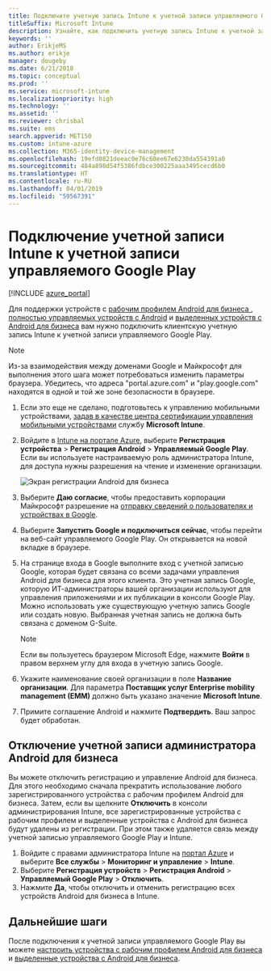 ```yaml
---
title: Подключите учетную запись Intune к учетной записи управляемого Google Play.
titleSuffix: Microsoft Intune
description: Узнайте, как подключить учетную запись Intune к учетной записи управляемого Google Play.
keywords: ''
author: ErikjeMS
ms.author: erikje
manager: dougeby
ms.date: 6/21/2018
ms.topic: conceptual
ms.prod: ''
ms.service: microsoft-intune
ms.localizationpriority: high
ms.technology: ''
ms.assetid: ''
ms.reviewer: chrisbal
ms.suite: ems
search.appverid: MET150
ms.custom: intune-azure
ms.collection: M365-identity-device-management
ms.openlocfilehash: 19efd0821deeac0e76c60ee67e6230da554391a0
ms.sourcegitcommit: 484a898d54f5386fdbce300225aaa3495cecd6b0
ms.translationtype: HT
ms.contentlocale: ru-RU
ms.lasthandoff: 04/01/2019
ms.locfileid: "59567391"
---
```

# <a name="connect-your-intune-account-to-your-managed-google-play-account"></a>Подключение учетной записи Intune к учетной записи управляемого Google Play

[!INCLUDE [azure_portal](./includes/azure_portal.md)]

Для поддержки устройств с [рабочим профилем Android для бизнеса ](android-work-profile-enroll.md), [полностью управляемых устройств с Android](android-fully-managed-enroll.md) и [выделенных устройств с Android для бизнеса](android-kiosk-enroll.md) вам нужно подключить клиентскую учетную запись Intune к учетной записи управляемого Google Play.  

> [!NOTE]
> Из-за взаимодействия между доменами Google и Майкрософт для выполнения этого шага может потребоваться изменить параметры браузера.  Убедитесь, что адреса "portal.azure.com" и "play.google.com" находятся в одной и той же зоне безопасности в браузере.

1. Если это еще не сделано, подготовьтесь к управлению мобильными устройствами, [задав в качестве центра сертификации управления мобильными устройствами](mdm-authority-set.md) службу **Microsoft Intune**.
2. Войдите в [Intune на портале Azure](https://aka.ms/intuneportal), выберите **Регистрация устройства** > **Регистрация Android** > **Управляемый Google Play**.  Если вы используете настраиваемую роль администратора Intune, для доступа нужны разрешения на чтение и изменение организации.
   
   ![Экран регистрации Android для бизнеса](./media/android-work-bind.png)

3. Выберите **Даю согласие**, чтобы предоставить корпорации Майкрософт разрешение на [отправку сведений о пользователях и устройствах в Google](data-intune-sends-to-google.md). 
   
4. Выберите **Запустить Google и подключиться сейчас**, чтобы перейти на веб-сайт управляемого Google Play. Он открывается на новой вкладке в браузере.
  
5. На странице входа в Google выполните вход с учетной записью Google, которая будет связана со всеми задачами управления Android для бизнеса для этого клиента. Это учетная запись Google, которую ИТ-администраторы вашей организации используют для управления приложениями и их публикации в консоли Google Play. Можно использовать уже существующую учетную запись Google или создать новую. Выбранная учетная запись не должна быть связана с доменом G-Suite.
    
    > [!Note]
    > Если вы пользуетесь браузером Microsoft Edge, нажмите **Войти** в правом верхнем углу для входа в учетную запись Google.

6. Укажите наименование своей организации в поле **Название организации**. Для параметра **Поставщик услуг Enterprise mobility management (EMM)** должно быть указано значение **Microsoft Intune**.

7. Примите соглашение Android и нажмите **Подтвердить**. Ваш запрос будет обработан.

## <a name="disconnect-your-android-enterprise-administrative-account"></a>Отключение учетной записи администратора Android для бизнеса

Вы можете отключить регистрацию и управление Android для бизнеса. Для этого необходимо сначала прекратить использование любого зарегистрированного устройства с рабочим профилем Android для бизнеса. Затем, если вы щелкните **Отключить** в консоли администрирования Intune, все зарегистрированные устройства с рабочим профилем и выделенные устройства с Android для бизнеса будут удалены из регистрации. При этом также удаляется связь между учетной записью управляемого Google Play и Intune.

1. Войдите с правами администратора Intune на [портал Azure](https://portal.azure.com) и выберите **Все службы** > **Мониторинг и управление** > **Intune**.
2. Выберите **Регистрация устройств** > **Регистрация Android** > **Управляемый Google Play** > **Отключить**.
3. Нажмите **Да**, чтобы отключить и отменить регистрацию всех устройств Android для бизнеса в Intune.

## <a name="next-steps"></a>Дальнейшие шаги

После подключения к учетной записи управляемого Google Play вы можете [настроить устройства с рабочим профилем Android для бизнеса](android-work-profile-enroll.md) и [выделенные устройства с Android для бизнеса](android-kiosk-enroll.md).
